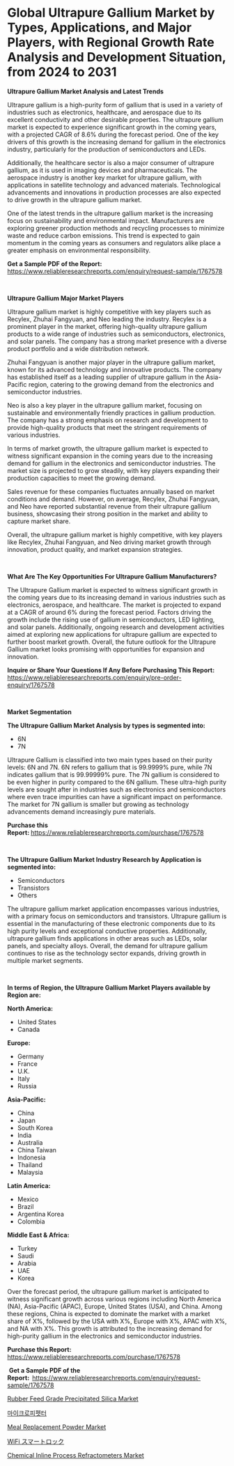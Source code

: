 <p><h1>Global Ultrapure Gallium Market by Types, Applications, and Major Players, with Regional Growth Rate Analysis and Development Situation, from 2024 to 2031</h1></p><p><strong>Ultrapure Gallium Market Analysis and Latest Trends</strong></p>
<p><p>Ultrapure gallium is a high-purity form of gallium that is used in a variety of industries such as electronics, healthcare, and aerospace due to its excellent conductivity and other desirable properties. The ultrapure gallium market is expected to experience significant growth in the coming years, with a projected CAGR of 8.6% during the forecast period. One of the key drivers of this growth is the increasing demand for gallium in the electronics industry, particularly for the production of semiconductors and LEDs.</p><p>Additionally, the healthcare sector is also a major consumer of ultrapure gallium, as it is used in imaging devices and pharmaceuticals. The aerospace industry is another key market for ultrapure gallium, with applications in satellite technology and advanced materials. Technological advancements and innovations in production processes are also expected to drive growth in the ultrapure gallium market.</p><p>One of the latest trends in the ultrapure gallium market is the increasing focus on sustainability and environmental impact. Manufacturers are exploring greener production methods and recycling processes to minimize waste and reduce carbon emissions. This trend is expected to gain momentum in the coming years as consumers and regulators alike place a greater emphasis on environmental responsibility.</p></p>
<p><strong>Get a Sample PDF of the Report:&nbsp;</strong> <a href="https://www.reliableresearchreports.com/enquiry/request-sample/1767578">https://www.reliableresearchreports.com/enquiry/request-sample/1767578</a></p>
<p>&nbsp;</p>
<p><strong>Ultrapure Gallium Major Market Players</strong></p>
<p><p>Ultrapure gallium market is highly competitive with key players such as Recylex, Zhuhai Fangyuan, and Neo leading the industry. Recylex is a prominent player in the market, offering high-quality ultrapure gallium products to a wide range of industries such as semiconductors, electronics, and solar panels. The company has a strong market presence with a diverse product portfolio and a wide distribution network.</p><p>Zhuhai Fangyuan is another major player in the ultrapure gallium market, known for its advanced technology and innovative products. The company has established itself as a leading supplier of ultrapure gallium in the Asia-Pacific region, catering to the growing demand from the electronics and semiconductor industries.</p><p>Neo is also a key player in the ultrapure gallium market, focusing on sustainable and environmentally friendly practices in gallium production. The company has a strong emphasis on research and development to provide high-quality products that meet the stringent requirements of various industries.</p><p>In terms of market growth, the ultrapure gallium market is expected to witness significant expansion in the coming years due to the increasing demand for gallium in the electronics and semiconductor industries. The market size is projected to grow steadily, with key players expanding their production capacities to meet the growing demand.</p><p>Sales revenue for these companies fluctuates annually based on market conditions and demand. However, on average, Recylex, Zhuhai Fangyuan, and Neo have reported substantial revenue from their ultrapure gallium business, showcasing their strong position in the market and ability to capture market share.</p><p>Overall, the ultrapure gallium market is highly competitive, with key players like Recylex, Zhuhai Fangyuan, and Neo driving market growth through innovation, product quality, and market expansion strategies.</p></p>
<p>&nbsp;</p>
<p><strong>What Are The Key Opportunities For Ultrapure Gallium Manufacturers?</strong></p>
<p><p>The Ultrapure Gallium market is expected to witness significant growth in the coming years due to its increasing demand in various industries such as electronics, aerospace, and healthcare. The market is projected to expand at a CAGR of around 6% during the forecast period. Factors driving the growth include the rising use of gallium in semiconductors, LED lighting, and solar panels. Additionally, ongoing research and development activities aimed at exploring new applications for ultrapure gallium are expected to further boost market growth. Overall, the future outlook for the Ultrapure Gallium market looks promising with opportunities for expansion and innovation.</p></p>
<p><strong>Inquire or Share Your Questions If Any Before Purchasing This Report:</strong> <a href="https://www.reliableresearchreports.com/enquiry/pre-order-enquiry/1767578">https://www.reliableresearchreports.com/enquiry/pre-order-enquiry/1767578</a></p>
<p>&nbsp;</p>
<p><strong>Market Segmentation</strong></p>
<p><strong>The Ultrapure Gallium Market Analysis by types is segmented into:</strong></p>
<p><ul><li>6N</li><li>7N</li></ul></p>
<p><p>Ultrapure Gallium is classified into two main types based on their purity levels: 6N and 7N. 6N refers to gallium that is 99.9999% pure, while 7N indicates gallium that is 99.99999% pure. The 7N gallium is considered to be even higher in purity compared to the 6N gallium. These ultra-high purity levels are sought after in industries such as electronics and semiconductors where even trace impurities can have a significant impact on performance. The market for 7N gallium is smaller but growing as technology advancements demand increasingly pure materials.</p></p>
<p><strong>Purchase this Report:&nbsp;</strong><a href="https://www.reliableresearchreports.com/purchase/1767578">https://www.reliableresearchreports.com/purchase/1767578</a></p>
<p>&nbsp;</p>
<p><strong>The Ultrapure Gallium Market Industry Research by Application is segmented into:</strong></p>
<p><ul><li>Semiconductors</li><li>Transistors</li><li>Others</li></ul></p>
<p><p>The ultrapure gallium market application encompasses various industries, with a primary focus on semiconductors and transistors. Ultrapure gallium is essential in the manufacturing of these electronic components due to its high purity levels and exceptional conductive properties. Additionally, ultrapure gallium finds applications in other areas such as LEDs, solar panels, and specialty alloys. Overall, the demand for ultrapure gallium continues to rise as the technology sector expands, driving growth in multiple market segments.</p></p>
<p>&nbsp;</p>
<p><strong>In terms of Region, the Ultrapure Gallium Market Players available by Region are:</strong></p>
<p>
    <p> <strong> North America: </strong>
        <ul>
            <li>United States</li>
            <li>Canada</li>
        </ul>
        </p> 
    <p> <strong> Europe: </strong>
        <ul>
            <li>Germany</li>
            <li>France</li>
            <li>U.K.</li>
            <li>Italy</li>
            <li>Russia</li>
        </ul>
        </p> 
    <p> <strong> Asia-Pacific: </strong>
        <ul>
            <li>China</li>
            <li>Japan</li>
            <li>South Korea</li>
            <li>India</li>
            <li>Australia</li>
            <li>China Taiwan</li>
            <li>Indonesia</li>
            <li>Thailand</li>
            <li>Malaysia</li>
        </ul>
        </p> 
    <p> <strong> Latin America: </strong>
        <ul>
            <li>Mexico</li>
            <li>Brazil</li>
            <li>Argentina Korea</li>
            <li>Colombia</li>
        </ul>
        </p> 
    <p> <strong> Middle East & Africa: </strong>
        <ul>
            <li>Turkey</li>
            <li>Saudi</li>
            <li>Arabia</li>
            <li>UAE</li>
            <li>Korea</li>
        </ul>
    </p>
    </p>
<p><p>Over the forecast period, the ultrapure gallium market is anticipated to witness significant growth across various regions including North America (NA), Asia-Pacific (APAC), Europe, United States (USA), and China. Among these regions, China is expected to dominate the market with a market share of X%, followed by the USA with X%, Europe with X%, APAC with X%, and NA with X%. This growth is attributed to the increasing demand for high-purity gallium in the electronics and semiconductor industries.</p></p>
<p><strong>Purchase this Report: </strong><a href="https://www.reliableresearchreports.com/purchase/1767578">https://www.reliableresearchreports.com/purchase/1767578</a></p>
<p>&nbsp;<strong>Get a Sample PDF of the Report:&nbsp;&nbsp;</strong><a href="https://www.reliableresearchreports.com/enquiry/request-sample/1767578">https://www.reliableresearchreports.com/enquiry/request-sample/1767578</a></p>
<p><strong></strong></p>
<p><p><a href="https://fuschia-pecorino-a6d.notion.site/Rubber-Feed-Grade-Precipitated-Silica-Market-Size-Furnishes-Valuable-Information-Encompassing-Market-d033c16b70e542a483907a80f1529eae">Rubber Feed Grade Precipitated Silica Market</a></p><p><a href="https://github.com/vsn7qpua81q/Market-Research-Report-List-1/blob/main/8119860451.md">마이크로피펫터</a></p><p><a href="https://view.publitas.com/reportprime-1/meal-replacement-powder-market-research-report-the-key-to-successful-business-strategy-forecasted-for-period-from-2024-2031/">Meal Replacement Powder Market</a></p><p><a href="https://medium.com/@pollynsatcherayted345/wifi-%E3%82%B9%E3%83%9E%E3%83%BC%E3%83%88%E3%83%AD%E3%83%83%E3%82%AF%E5%B8%82%E5%A0%B4-%E7%AB%B6%E4%BA%89%E5%88%86%E6%9E%90-%E5%B8%82%E5%A0%B4%E5%8B%95%E5%90%91-2031%E5%B9%B4%E3%81%BE%E3%81%A7%E3%81%AE%E4%BA%88%E6%B8%AC-30b91fd0580d">WiFi スマートロック</a></p><p><a href="https://issuu.com/reportprime-2/docs/chemical-inline-process-refractometers-market-size">Chemical Inline Process Refractometers Market</a></p></p>